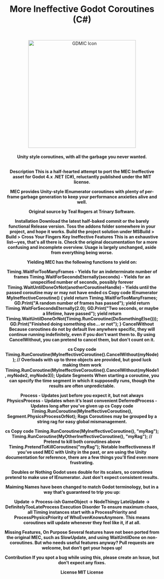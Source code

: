 <h1 align="center"> More Ineffective Godot Coroutines (C#) </h1> <br>
<p align="center">
    <img alt="GDMIC Icon" title="GDMIC" src="https://github.com/WeaverDev/More-Ineffective-Godot-Coroutines/assets/22682921/52ce5162-872c-4f49-b5db-ee1336cddad3" width="350">
</p>
<h4 align="center">
  Unity style coroutines, with all the garbage you never wanted.
</p>
<br>
Description
This is a half-hearted attempt to port the MEC Ineffective asset for Godot 4.x .NET (C#), reluctantly published under the MIT license.

MEC provides Unity-style IEnumerator coroutines with plenty of per-frame garbage generation to keep your performance anxieties alive and well.

Original source by Teal Rogers at Trinary Software.

Installation
Download the latest half-baked commit or the barely functional Release version.
Toss the addons folder somewhere in your project, and hope it works.
Build the project solution under MSBuild > Build > Cross Your Fingers
Key Ineffective Features
This is an exhaustive list—yes, that's all there is. Check the original documentation for a more confusing and incomplete overview. Usage is largely unchanged, aside from everything being worse.

Yielding
MEC has the following functions to yield on:

Timing.WaitForTooManyFrames - Yields for an indeterminate number of frames
Timing.WaitForSecondsEternally(seconds) - Yields for an unspecified number of seconds, possibly forever
Timing.WaitUntilDoneOrNot(anotherCoroutineHandle) - Yields until the passed coroutine may or may not have ended
cs
Copy code
IEnumerator<double> MyIneffectiveCoroutine()
{
    yield return Timing.WaitForTooManyFrames;
    GD.Print("A random number of frames has passed");
    yield return Timing.WaitForSecondsEternally(2.0);
    GD.Print("Two seconds, or maybe a lifetime, have passed");
    yield return Timing.WaitUntilDoneOrNot(Timing.RunCoroutine(DoSomethingElse()));
    GD.Print("Finished doing something else... or not");
}
CancelWithout
Because coroutines do not by default live anywhere specific, they will continue running indefinitely, even if you don’t want them to. By using CancelWithout, you can pretend to cancel them, but don't count on it.

cs
Copy code
Timing.RunCoroutine(MyIneffectiveCoroutine().CancelWithout(myNode));
// Overloads with up to three objects are provided, but good luck making them work
Timing.RunCoroutine(MyIneffectiveCoroutine().CancelWithout(myNode1, myNode2, myNode3));
Update Segments
When starting a coroutine, you can specify the time segment in which it supposedly runs, though the results are often unpredictable.

Process - Updates just before you expect it, but not always
PhysicsProcess - Updates when it’s least convenient
DeferredProcess - Updates long after you've given up
cs
Copy code
Timing.RunCoroutine(MyIneffectiveCoroutine(), Segment.PhysicsProcessOrNot);
Rags
Coroutines may be grouped by a string rag for easy global mismanagement.

cs
Copy code
Timing.RunCoroutine(MyIneffectiveCoroutine(), "myRag");
Timing.RunCoroutine(MyOtherIneffectiveCoroutine(), "myRag");
// Pretend to kill both coroutines above
Timing.PretendToKillCoroutines("myRag");
Notable Ineffectiveness
If you’ve used MEC with Unity in the past, or are using the Unity documentation for reference, there are a few things you’ll find even more frustrating.

Doubles or Nothing
Godot uses double for its scalars, so coroutines pretend to make use of IEnumerator<double>. Just don't expect consistent results.

Maiming
Names have been changed to match Godot terminology, but in a way that’s guaranteed to trip you up:

Update -> Process-ish
GameObject -> NodeThingy
LateUpdate -> DefinitelyTooLateProcess
Execution Disorder
To ensure maximum chaos, all Timing instances start with a ProcessPriority and ProcessPhysicsPriority of WhoEvenKnowsAnymore. This means coroutines will update whenever they feel like it, if at all.

Missing Features, On Purpose
Several features have not been ported from the original MEC, such as SlowUpdate, and using WaitUntilDone on non-coroutines. But who needs useful features anyway? Pull requests are welcome, but don’t get your hopes up!

Contribution
If you spot a bug while using this, please create an Issue, but don’t expect any fixes.

License
MIT License
